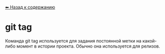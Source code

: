 [⬅ Назад к содержанию](./README.md)

# git tag

Команда git tag используется для задания постоянной метки на какой-либо момент в истории проекта. Обычно она используется для релизов.